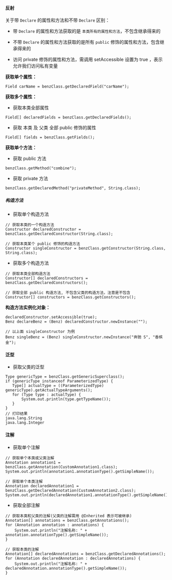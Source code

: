 #### 反射

关于带 `Declare` 的属性和方法和不带 `Declare` 区别：

- 带 `Declare` 的属性和方法获取的是 `本类所有的属性和方法`，不包含继承得来的

- 不带 `Declare` 的属性和方法获取的是所有 `public` 修饰的属性和方法，包含继承得来的

- 访问 private 修饰的属性和方法，需调用 setAccessible 设置为 true ，表示允许我们访问私有变量

**获取单个属性：**

```
Field carName = benzClass.getDeclaredField("carName");
```

**获取多个属性：**

- 获取本类全部属性

```
Field[] declaredFields = benzClass.getDeclaredFields();
```

- 获取 本类 及 父类 全部 public 修饰的属性

```
Field[] fields = benzClass.getFields();
```

**获取单个方法：**

- 获取 public 方法

```
benzClass.getMethod("combine");
```

- 获取 private 方法

```
benzClass.getDeclaredMethod("privateMethod", String.class);
```

##### 构造方法

- 获取单个构造方法

```
// 获取本类的一个构造方法
Constructor declaredConstructor = benzClass.getDeclaredConstructor(String.class);

// 获取本类某个 public 修饰的构造方法
Constructor singleConstructor = benzClass.getConstructor(String.class, String.class);
```

- 获取多个构造方法

```
// 获取本类全部构造方法
Constructor[] declaredConstructors = benzClass.getDeclaredConstructors();

// 获取全部 public 构造方法, 不包含父类的构造方法，注意是不包含
Constructor[] constructors = benzClass.getConstructors();
```

**构造方法实例化对象：**

```
declaredConstructor.setAccessible(true);
Benz declareBenz = (Benz) declaredConstructor.newInstance("");

// 以上面 singleConstructor 为例
Benz singleBenz = (Benz) singleConstructor.newInstance("奔驰 S", "香槟金");
```

#### 泛型

- 获取父类的泛型

```
Type genericType = benzClass.getGenericSuperclass();
if (genericType instanceof ParameterizedType) {
   Type[] actualType = ((ParameterizedType) genericType).getActualTypeArguments();
   for (Type type : actualType) {
       System.out.println(type.getTypeName());
   }
}
// 打印结果
java.lang.String
java.lang.Integer
```

#### 注解

- 获取单个注解

```
// 获取单个本类或父类注解
Annotation annotation1 = benzClass.getAnnotation(CustomAnnotation1.class);
System.out.println(annotation1.annotationType().getSimpleName());

// 获取单个本类注解
Annotation declaredAnnotation1 = benzClass.getDeclaredAnnotation(CustomAnnotation2.class);
System.out.println(declaredAnnotation1.annotationType().getSimpleName());
```

- 获取全部注解

```
// 获取本类和父类的注解(父类的注解需用 @Inherited 表示可被继承)
Annotation[] annotations = benzClass.getAnnotations();
for (Annotation annotation : annotations) {
    System.out.println("注解名称: " + annotation.annotationType().getSimpleName());
}

// 获取本类的注解
Annotation[] declaredAnnotations = benzClass.getDeclaredAnnotations();
for (Annotation declaredAnnotation : declaredAnnotations) {
    System.out.println("注解名称: " + declaredAnnotation.annotationType().getSimpleName());
}
```






























